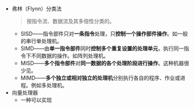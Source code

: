 - 弗林（Flynn）分类法 
  > 按指令流、数据流及其多倍性分类的。
	- SISD――指令部件只对**一条指令**处理，只**控制一个操作部件操作**。如一般的串行单处理机。
	- SIMD――由**单一指令部件**同时**控制多个重复设置的处理单元**，执行同一指令下不同数据的操作。如阵列处理机。
	- MISD――**多个指令部件**对**同一数据的各个处理阶段进行操作**。这种机器很少见。
	- MIMD――**多个独立或相对独立的处理机**分别执行各自的程序、作业或进程。例如多处理机。
- 向量处理器
	- 一种可以实现